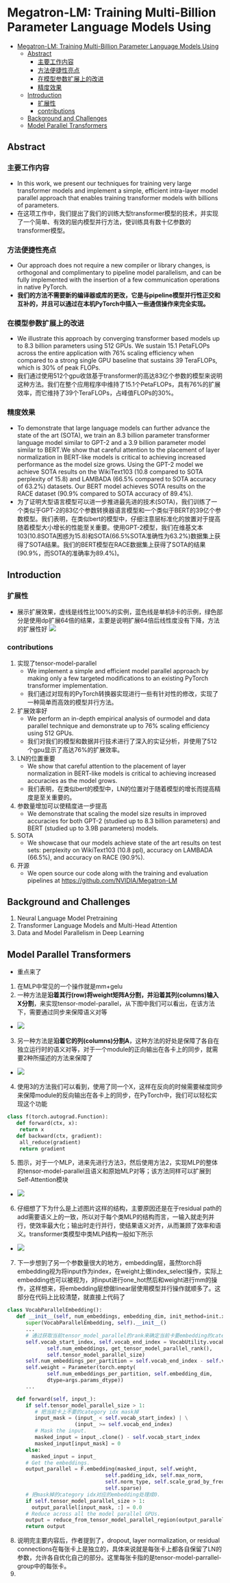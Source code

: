# Megatron-LM: Training Multi-Billion Parameter Language Models Using

- [Megatron-LM: Training Multi-Billion Parameter Language Models Using](#megatron-lm-training-multi-billion-parameter-language-models-using)
  - [Abstract](#abstract)
    - [主要工作内容](#主要工作内容)
    - [方法便捷性亮点](#方法便捷性亮点)
    - [在模型参数扩展上的改进](#在模型参数扩展上的改进)
    - [精度效果](#精度效果)
  - [Introduction](#introduction)
    - [扩展性](#扩展性)
    - [contributions](#contributions)
  - [Background and Challenges](#background-and-challenges)
  - [Model Parallel Transformers](#model-parallel-transformers)

## Abstract

### 主要工作内容  
- In this work, we present our techniques for training very large transformer models and implement a simple, efficient intra-layer model parallel approach that enables training transformer models with billions of parameters.
- 在这项工作中，我们提出了我们的训练大型transformer模型的技术，并实现了一个简单、有效的层内模型并行方法，使训练具有数十亿参数的transformer模型。

### 方法便捷性亮点
- Our approach does not require a new compiler or library changes, is orthogonal and complimentary to pipeline model parallelism, and can be fully implemented with the insertion of a few communication operations in native PyTorch.
- **我们的方法不需要新的编译器或库的更改，它是与pipeline模型并行性正交和互补的，并且可以通过在本机PyTorch中插入一些通信操作来完全实现。**

### 在模型参数扩展上的改进
- We illustrate this approach by converging transformer based models up to 8.3 billion parameters using 512 GPUs. We sustain 15.1 PetaFLOPs across the entire application with 76% scaling efficiency when compared to a strong single GPU baseline that sustains 39 TeraFLOPs, which is 30% of peak FLOPs.
- 我们通过使用512个gpu收敛基于transformer的高达83亿个参数的模型来说明这种方法。我们在整个应用程序中维持了15.1个PetaFLOPs，具有76%的扩展效率，而它维持了39个TeraFLOPs，占峰值FLOPs的30%。

### 精度效果
- To demonstrate that large language models can further advance the state of the art (SOTA), we train an 8.3 billion parameter transformer language model similar to GPT-2 and a 3.9 billion parameter model similar to BERT.We show that careful attention to the placement of layer normalization in BERT-like models is critical to achieving increased performance as the model size grows. Using the GPT-2 model we achieve SOTA results on the WikiText103 (10.8 compared to SOTA perplexity of 15.8) and LAMBADA (66.5% compared to SOTA accuracy of 63.2%) datasets. Our BERT model achieves SOTA results on the RACE dataset (90.9% compared to SOTA accuracy of 89.4%).
- 为了证明大型语言模型可以进一步推进最先进的技术(SOTA)，我们训练了一个类似于GPT-2的83亿个参数转换器语言模型和一个类似于BERT的39亿个参数模型。我们表明，在类似bert的模型中，仔细注意层标准化的放置对于提高随着模型大小增长的性能至关重要。使用GPT-2模型，我们在维基文本103(10.8SOTA困惑为15.8)和SOTA(66.5%SOTA准确性为63.2%)数据集上获得了SOTA结果。我们的BERT模型在RACE数据集上获得了SOTA的结果(90.9%，而SOTA的准确率为89.4%)。


## Introduction

### 扩展性
- 展示扩展效果，虚线是线性比100%的实例，蓝色线是单机8卡的示例，绿色部分是使用dp扩展64倍的结果，主要是说明扩展64倍后线性度没有下降，方法的扩展性好
![](./imgs/p1-f1.jpg)

### contributions
1. 实现了tensor-model-parallel
    - We implement a simple and efficient model parallel approach by making only a few targeted modifications to an existing PyTorch transformer implementation.
    - 我们通过对现有的PyTorch转换器实现进行一些有针对性的修改，实现了一种简单而高效的模型并行方法。
2. 扩展效率好
    - We perform an in-depth empirical analysis of ourmodel and data parallel technique and demonstrate up to 76% scaling efficiency using 512 GPUs.
    - 我们对我们的模型和数据并行技术进行了深入的实证分析，并使用了512个gpu显示了高达76%的扩展效率。
3. LN的位置重要
    - We show that careful attention to the placement of layer normalization in BERT-like models is critical to achieving increased accuracies as the model grows.
    - 我们表明，在类似bert的模型中，LN的位置对于随着模型的增长而提高精度是至关重要的。
4. 参数量增加可以使精度进一步提高
    - We demonstrate that scaling the model size results in improved accuracies for both GPT-2 (studied up to 8.3 billion parameters) and BERT (studied up to 3.9B parameters) models.
5. SOTA
    - We showcase that our models achieve state of the art results on test sets: perplexity on WikiText103 (10.8 ppl), accuracy on LAMBADA (66.5%), and accuracy on RACE (90.9%).
6. 开源
    - We open source our code along with the training and evaluation pipelines at https://github.com/NVIDIA/Megatron-LM

## Background and Challenges

1. Neural Language Model Pretraining
2. Transformer Language Models and Multi-Head
Attention
3. Data and Model Parallelism in Deep Learning

## Model Parallel Transformers
- 重点来了

1. 在MLP中常见的一个操作就是mm+gelu
2. 一种方法是**沿着其行(row)将weight矩阵A分割，并沿着其列(columns)输入X分割**，来实现tensor-model-parallel，从下图中我们可以看出，在该方法下，需要通过同步来保障语义对等
  - ![](./imgs/p1-f2.jpg)
3. 另一种方法是**沿着它的列(columns)分割A**，这种方法的好处是保障了各自在独立运行时的语义对等，对于一个module的正向输出在各卡上的同步，就需要2种所描述的方法来保障了
  - ![](./imgs/p1-f3.jpg)
4. 使用3的方法我们可以看到，使用了同一个X，这样在反向的时候需要梯度同步来保障module的反向输出在各卡上的同步，在PyTorch中，我们可以轻松实现这个功能
```python
class f(torch.autograd.Function):
   def forward(ctx, x):
    return x
   def backward(ctx, gradient):
    all_reduce(gradient)
    return gradient
```
5. 图示，对于一个MLP，进来先进行方法3，然后使用方法2，实现MLP的整体的tensor-model-parallel且语义和原始MLP对等；该方法同样可以扩展到Self-Attention模块
  - ![](./imgs/p1-f4.jpg)
6. 仔细想了下为什么是上述图片这样的结构，主要原因还是在于residual path的add需要语义上的一致，所以对于每个类MLP的结构而言，一输入就走列并行，使效率最大化；输出时走行并行，使结果语义对齐，从而兼顾了效率和语义。transformer类模型中类MLP结构一般如下所示
  - ![](./imgs/p1-f5.jpg)
7. 下一步想到了另一个参数量很大的地方，embedding层，虽然torch将embedding视为将input作为index，在weight上做index_select操作，实际上embedding也可以被视为，对input进行one_hot然后和weight进行mm的操作，这样想来，将embedding层想做linear层使用模型并行操作就顺多了。这部分在代码上比较清楚，就直接上代码了
```python
class VocabParallelEmbedding():
   def __init__(self, num_embeddings, embedding_dim, init_method=init.xavier_normal_):
      super(VocabParallelEmbedding, self).__init__()
      ...
      # 通过获取当前tensor_model_parallel的rank来确定当前卡要embedding的category id，初始化权重
      self.vocab_start_index, self.vocab_end_index = VocabUtility.vocab_range_from_global_vocab_size(
             self.num_embeddings, get_tensor_model_parallel_rank(),
             self.tensor_model_parallel_size)
      self.num_embeddings_per_partition = self.vocab_end_index - self.vocab_start_index
      self.weight = Parameter(torch.empty(
             self.num_embeddings_per_partition, self.embedding_dim,
             dtype=args.params_dtype))
      ...

   def forward(self, input_):
      if self.tensor_model_parallel_size > 1:
         # 把当前卡上不要的category idx mask掉
         input_mask = (input_ < self.vocab_start_index) | \
                      (input_ >= self.vocab_end_index)
         # Mask the input.
         masked_input = input_.clone() - self.vocab_start_index
         masked_input[input_mask] = 0
      else:
        masked_input = input_
      # Get the embeddings.
      output_parallel = F.embedding(masked_input, self.weight,
                                self.padding_idx, self.max_norm,
                                self.norm_type, self.scale_grad_by_freq,
                                self.sparse)
      # 把mask掉的category idx对应的embedding处理成0.
      if self.tensor_model_parallel_size > 1:
        output_parallel[input_mask, :] = 0.0
      # Reduce across all the model parallel GPUs.
      output = reduce_from_tensor_model_parallel_region(output_parallel)
      return output
```
8. 说明完主要内容后，作者提到了，dropout, layer normalization, or residual connections在每张卡上是独立的，具体来说就是每张卡上都各自保留了LN的参数，允许各自优化自己的部分。这里每张卡指的是tensor-model-parrallel-group中的每张卡。
9. 
